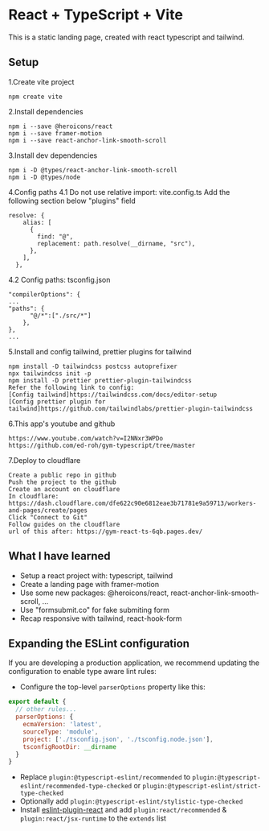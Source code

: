 # React + TypeScript + Vite

This is a static landing page, created with react typescript and tailwind.

## Setup

1.Create vite project

```
npm create vite
```

2.Install dependencies

```
npm i --save @heroicons/react
npm i --save framer-motion
npm i --save react-anchor-link-smooth-scroll
```

3.Install dev dependencies

```
npm i -D @types/react-anchor-link-smooth-scroll
npm i -D @types/node
```

4.Config paths
4.1 Do not use relative import: vite.config.ts
Add the following section below "plugins" field

```
resolve: {
    alias: [
      {
        find: "@",
        replacement: path.resolve(__dirname, "src"),
      },
    ],
  },
```

4.2 Config paths: tsconfig.json

```
"compilerOptions": {
...
"paths": {
      "@/*":["./src/*"]
    },
},
...
```

5.Install and config tailwind, prettier plugins for tailwind

```
npm install -D tailwindcss postcss autoprefixer
npx tailwindcss init -p
npm install -D prettier prettier-plugin-tailwindcss
Refer the following link to config:
[Config tailwind]https://tailwindcss.com/docs/editor-setup
[Config prettier plugin for tailwind]https://github.com/tailwindlabs/prettier-plugin-tailwindcss
```

6.This app's youtube and github

```
https://www.youtube.com/watch?v=I2NNxr3WPDo
https://github.com/ed-roh/gym-typescript/tree/master
```

7.Deploy to cloudflare

```
Create a public repo in github
Push the project to the github
Create an account on cloudflare
In cloudflare: https://dash.cloudflare.com/dfe622c90e6812eae3b71781e9a59713/workers-and-pages/create/pages
Click "Connect to Git"
Follow guides on the cloudflare
url of this after: https://gym-react-ts-6qb.pages.dev/
```

## What I have learned

- Setup a react project with: typescript, tailwind
- Create a landing page with framer-motion
- Use some new packages: @heroicons/react, react-anchor-link-smooth-scroll, ...
- Use "formsubmit.co" for fake submiting form
- Recap responsive with tailwind, react-hook-form

## Expanding the ESLint configuration

If you are developing a production application, we recommend updating the configuration to enable type aware lint rules:

- Configure the top-level `parserOptions` property like this:

```js
export default {
  // other rules...
  parserOptions: {
    ecmaVersion: 'latest',
    sourceType: 'module',
    project: ['./tsconfig.json', './tsconfig.node.json'],
    tsconfigRootDir: __dirname
  }
}
```

- Replace `plugin:@typescript-eslint/recommended` to `plugin:@typescript-eslint/recommended-type-checked` or `plugin:@typescript-eslint/strict-type-checked`
- Optionally add `plugin:@typescript-eslint/stylistic-type-checked`
- Install [eslint-plugin-react](https://github.com/jsx-eslint/eslint-plugin-react) and add `plugin:react/recommended` & `plugin:react/jsx-runtime` to the `extends` list
